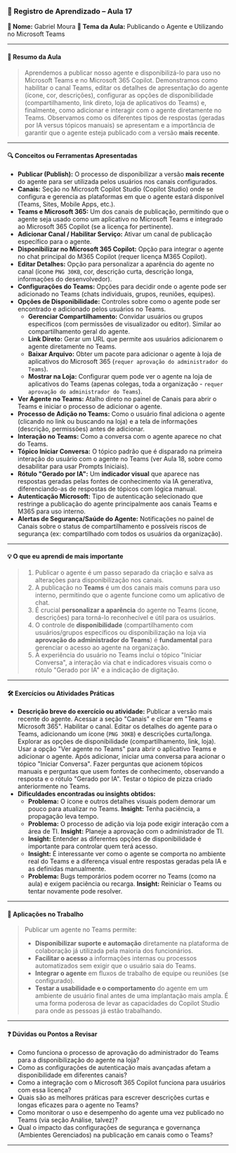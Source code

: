### 📘 Registro de Aprendizado – Aula 17

**👤 Nome:** Gabriel Moura
**🎯 Tema da Aula:** Publicando o Agente e Utilizando no Microsoft Teams

---

#### 📝 Resumo da Aula
> Aprendemos a publicar nosso agente e disponibilizá-lo para uso no Microsoft Teams e no Microsoft 365 Copilot. Demonstramos como habilitar o canal Teams, editar os detalhes de apresentação do agente (ícone, cor, descrições), configurar as opções de disponibilidade (compartilhamento, link direto, loja de aplicativos do Teams) e, finalmente, como adicionar e interagir com o agente diretamente no Teams. Observamos como os diferentes tipos de respostas (geradas por IA versus tópicos manuais) se apresentam e a importância de garantir que o agente esteja publicado com a versão **mais recente**.

---

#### 🔍 Conceitos ou Ferramentas Apresentadas
- **Publicar (Publish):** O processo de disponibilizar a versão **mais recente** do agente para ser utilizada pelos usuários nos canais configurados.
- **Canais:** Seção no Microsoft Copilot Studio (Copilot Studio) onde se configura e gerencia as plataformas em que o agente estará disponível (Teams, Sites, Mobile Apps, etc.).
- **Teams e Microsoft 365:** Um dos canais de publicação, permitindo que o agente seja usado como um aplicativo no Microsoft Teams e integrado ao Microsoft 365 Copilot (se a licença for pertinente).
- **Adicionar Canal / Habilitar Serviço:** Ativar um canal de publicação específico para o agente.
- **Disponibilizar no Microsoft 365 Copilot:** Opção para integrar o agente no chat principal do M365 Copilot (requer licença M365 Copilot).
- **Editar Detalhes:** Opção para personalizar a aparência do agente no canal (ícone `PNG 30KB`, cor, descrição curta, descrição longa, informações do desenvolvedor).
- **Configurações do Teams:** Opções para decidir onde o agente pode ser adicionado no Teams (chats individuais, grupos, reuniões, equipes).
- **Opções de Disponibilidade:** Controles sobre como o agente pode ser encontrado e adicionado pelos usuários no Teams.
    - **Gerenciar Compartilhamento:** Convidar usuários ou grupos específicos (com permissões de visualizador ou editor). Similar ao compartilhamento geral do agente.
    - **Link Direto:** Gerar um URL que permite aos usuários adicionarem o agente diretamente no Teams.
    - **Baixar Arquivo:** Obter um pacote para adicionar o agente à loja de aplicativos do Microsoft 365 (`requer aprovação do administrador do Teams`).
    - **Mostrar na Loja:** Configurar quem pode ver o agente na loja de aplicativos do Teams (apenas colegas, toda a organização - `requer aprovação do administrador do Teams`).
- **Ver Agente no Teams:** Atalho direto no painel de Canais para abrir o Teams e iniciar o processo de adicionar o agente.
- **Processo de Adição no Teams:** Como o usuário final adiciona o agente (clicando no link ou buscando na loja) e a tela de informações (descrição, permissões) antes de adicionar.
- **Interação no Teams:** Como a conversa com o agente aparece no chat do Teams.
- **Tópico Iniciar Conversa:** O tópico padrão que é disparado na primeira interação do usuário com o agente no Teams (ver Aula 18, sobre como desabilitar para usar Prompts Iniciais).
- **Rótulo "Gerado por IA":** Um **indicador visual** que aparece nas respostas geradas pelas fontes de conhecimento via IA generativa, diferenciando-as de respostas de tópicos com lógica manual.
- **Autenticação Microsoft:** Tipo de autenticação selecionado que restringe a publicação do agente principalmente aos canais Teams e M365 para uso interno.
- **Alertas de Segurança/Saúde do Agente:** Notificações no painel de Canais sobre o status de compartilhamento e possíveis riscos de segurança (ex: compartilhado com todos os usuários da organização).

---

#### 💡 O que eu aprendi de mais importante
> 1.  Publicar o agente é um passo separado da criação e salva as alterações para disponibilização nos canais.
> 2.  A publicação no **Teams** é um dos canais mais comuns para uso interno, permitindo que o agente funcione como um aplicativo de chat.
> 3.  É crucial **personalizar a aparência** do agente no Teams (ícone, descrições) para torná-lo reconhecível e útil para os usuários.
> 4.  O controle de **disponibilidade** (compartilhamento com usuários/grupos específicos ou disponibilização na loja via **aprovação do administrador do Teams**) é **fundamental** para gerenciar o acesso ao agente na organização.
> 5.  A experiência do usuário no Teams inclui o tópico "Iniciar Conversa", a interação via chat e indicadores visuais como o rótulo "Gerado por IA" e a indicação de digitação.

---

#### 🛠 Exercícios ou Atividades Práticas
- **Descrição breve do exercício ou atividade:** Publicar a versão mais recente do agente. Acessar a seção "Canais" e clicar em "Teams e Microsoft 365". Habilitar o canal. Editar os detalhes do agente para o Teams, adicionando um ícone (`PNG 30KB`) e descrições curta/longa. Explorar as opções de disponibilidade (compartilhamento, link, loja). Usar a opção "Ver agente no Teams" para abrir o aplicativo Teams e adicionar o agente. Após adicionar, iniciar uma conversa para acionar o tópico "Iniciar Conversa". Fazer perguntas que acionem tópicos manuais e perguntas que usem fontes de conhecimento, observando a resposta e o rótulo "Gerado por IA". Testar o tópico de pizza criado anteriormente no Teams.
- **Dificuldades encontradas ou insights obtidos:**
    - **Problema:** O ícone e outros detalhes visuais podem demorar um pouco para atualizar no Teams. **Insight:** Tenha paciência, a propagação leva tempo.
    - **Problema:** O processo de adição via loja pode exigir interação com a área de TI. **Insight:** Planeje a aprovação com o administrador de TI.
    - **Insight:** Entender as diferentes opções de disponibilidade é importante para controlar quem terá acesso.
    - **Insight:** É interessante ver como o agente se comporta no ambiente real do Teams e a diferença visual entre respostas geradas pela IA e as definidas manualmente.
    - **Problema:** Bugs temporários podem ocorrer no Teams (como na aula) e exigem paciência ou recarga. **Insight:** Reiniciar o Teams ou tentar novamente pode resolver.

---

#### 📌 Aplicações no Trabalho
> Publicar um agente no Teams permite:
> - **Disponibilizar suporte e automação** diretamente na plataforma de colaboração já utilizada pela maioria dos funcionários.
> - **Facilitar o acesso** a informações internas ou processos automatizados sem exigir que o usuário saia do Teams.
> - **Integrar o agente** em fluxos de trabalho de equipe ou reuniões (se configurado).
> - **Testar a usabilidade e o comportamento** do agente em um ambiente de usuário final antes de uma implantação mais ampla.
> É uma forma poderosa de levar as capacidades do Copilot Studio para onde as pessoas já estão trabalhando.

---

#### ❓ Dúvidas ou Pontos a Revisar
- Como funciona o processo de aprovação do administrador do Teams para a disponibilização do agente na loja?
- Como as configurações de autenticação mais avançadas afetam a disponibilidade em diferentes canais?
- Como a integração com o Microsoft 365 Copilot funciona para usuários com essa licença?
- Quais são as melhores práticas para escrever descrições curtas e longas eficazes para o agente no Teams?
- Como monitorar o uso e desempenho do agente uma vez publicado no Teams (via seção Análise, talvez)?
- Qual o impacto das configurações de segurança e governança (Ambientes Gerenciados) na publicação em canais como o Teams?
---